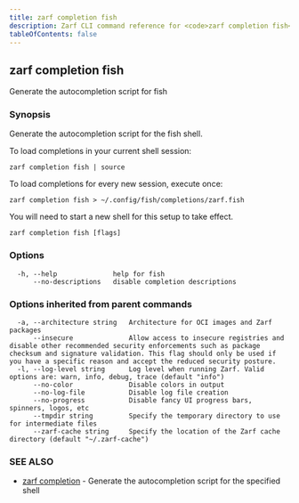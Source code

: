 ```yaml
---
title: zarf completion fish
description: Zarf CLI command reference for <code>zarf completion fish</code>.
tableOfContents: false
---
```


<!-- Page generated by Zarf; DO NOT EDIT -->

## zarf completion fish

Generate the autocompletion script for fish

### Synopsis

Generate the autocompletion script for the fish shell.

To load completions in your current shell session:

	zarf completion fish | source

To load completions for every new session, execute once:

	zarf completion fish > ~/.config/fish/completions/zarf.fish

You will need to start a new shell for this setup to take effect.


```
zarf completion fish [flags]
```

### Options

```
  -h, --help              help for fish
      --no-descriptions   disable completion descriptions
```

### Options inherited from parent commands

```
  -a, --architecture string   Architecture for OCI images and Zarf packages
      --insecure              Allow access to insecure registries and disable other recommended security enforcements such as package checksum and signature validation. This flag should only be used if you have a specific reason and accept the reduced security posture.
  -l, --log-level string      Log level when running Zarf. Valid options are: warn, info, debug, trace (default "info")
      --no-color              Disable colors in output
      --no-log-file           Disable log file creation
      --no-progress           Disable fancy UI progress bars, spinners, logos, etc
      --tmpdir string         Specify the temporary directory to use for intermediate files
      --zarf-cache string     Specify the location of the Zarf cache directory (default "~/.zarf-cache")
```

### SEE ALSO

* [zarf completion](/commands/zarf_completion/)	 - Generate the autocompletion script for the specified shell

